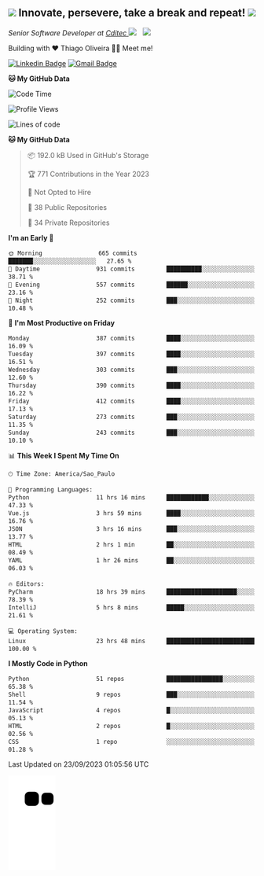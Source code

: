 <h2><img src="https://emojis.slackmojis.com/emojis/images/1531849430/4246/blob-sunglasses.gif?1531849430" width="30"/> Innovate, persevere, take a break and repeat! <img src="https://media.giphy.com/media/12oufCB0MyZ1Go/giphy.gif" width="50"></h2>
<img align='right' src="https://media.giphy.com/media/M9gbBd9nbDrOTu1Mqx/giphy.gif" width="230">
<p><em>Senior Software Developer at <a href="https://www.cditec.com.br/">Cditec
</a><img src="https://media.giphy.com/media/WUlplcMpOCEmTGBtBW/giphy.gif" width="30"> 
</em></p>



Building with ❤️ Thiago Oliveira 👋🏽 Meet me!

[![Linkedin Badge](https://img.shields.io/badge/-Thiago-blue?style=flat-square&logo=Linkedin&logoColor=white&link=https://www.linkedin.com/in/tgmarinho/)](https://www.linkedin.com/in/thiagoceconelo/) 
[![Gmail Badge](https://img.shields.io/badge/-thiceconelo@gmail.com-c14438?style=flat-square&logo=Gmail&logoColor=white&link=mailto:thiceconelo@gmail.com)](mailto:thiceconelo@gmail.com)

</em></p>

<!-- <span style="height ">
![Anurag's GitHub stats](https://github-readme-stats.vercel.app/api?username=arthurspk&show_icons=true&theme=tokyonight)
</span> -->

**🐱 My GitHub Data** 
<!--START_SECTION:waka-->
![Code Time](http://img.shields.io/badge/Code%20Time-615%20hrs%204%20mins-blue)

![Profile Views](http://img.shields.io/badge/Profile%20Views-19-blue)

![Lines of code](https://img.shields.io/badge/From%20Hello%20World%20I%27ve%20Written-3.7%20million%20lines%20of%20code-blue)

**🐱 My GitHub Data** 

> 📦 192.0 kB Used in GitHub's Storage 
 > 
> 🏆 771 Contributions in the Year 2023
 > 
> 🚫 Not Opted to Hire
 > 
> 📜 38 Public Repositories 
 > 
> 🔑 34 Private Repositories 
 > 
**I'm an Early 🐤** 

```text
🌞 Morning                665 commits         ███████░░░░░░░░░░░░░░░░░░   27.65 % 
🌆 Daytime                931 commits         ██████████░░░░░░░░░░░░░░░   38.71 % 
🌃 Evening                557 commits         ██████░░░░░░░░░░░░░░░░░░░   23.16 % 
🌙 Night                  252 commits         ███░░░░░░░░░░░░░░░░░░░░░░   10.48 % 
```
📅 **I'm Most Productive on Friday** 

```text
Monday                   387 commits         ████░░░░░░░░░░░░░░░░░░░░░   16.09 % 
Tuesday                  397 commits         ████░░░░░░░░░░░░░░░░░░░░░   16.51 % 
Wednesday                303 commits         ███░░░░░░░░░░░░░░░░░░░░░░   12.60 % 
Thursday                 390 commits         ████░░░░░░░░░░░░░░░░░░░░░   16.22 % 
Friday                   412 commits         ████░░░░░░░░░░░░░░░░░░░░░   17.13 % 
Saturday                 273 commits         ███░░░░░░░░░░░░░░░░░░░░░░   11.35 % 
Sunday                   243 commits         ███░░░░░░░░░░░░░░░░░░░░░░   10.10 % 
```


📊 **This Week I Spent My Time On** 

```text
🕑︎ Time Zone: America/Sao_Paulo

💬 Programming Languages: 
Python                   11 hrs 16 mins      ████████████░░░░░░░░░░░░░   47.33 % 
Vue.js                   3 hrs 59 mins       ████░░░░░░░░░░░░░░░░░░░░░   16.76 % 
JSON                     3 hrs 16 mins       ███░░░░░░░░░░░░░░░░░░░░░░   13.77 % 
HTML                     2 hrs 1 min         ██░░░░░░░░░░░░░░░░░░░░░░░   08.49 % 
YAML                     1 hr 26 mins        ██░░░░░░░░░░░░░░░░░░░░░░░   06.03 % 

🔥 Editors: 
PyCharm                  18 hrs 39 mins      ████████████████████░░░░░   78.39 % 
IntelliJ                 5 hrs 8 mins        █████░░░░░░░░░░░░░░░░░░░░   21.61 % 

💻 Operating System: 
Linux                    23 hrs 48 mins      █████████████████████████   100.00 % 
```

**I Mostly Code in Python** 

```text
Python                   51 repos            ████████████████░░░░░░░░░   65.38 % 
Shell                    9 repos             ███░░░░░░░░░░░░░░░░░░░░░░   11.54 % 
JavaScript               4 repos             █░░░░░░░░░░░░░░░░░░░░░░░░   05.13 % 
HTML                     2 repos             █░░░░░░░░░░░░░░░░░░░░░░░░   02.56 % 
CSS                      1 repo              ░░░░░░░░░░░░░░░░░░░░░░░░░   01.28 % 
```




 Last Updated on 23/09/2023 01:05:56 UTC
<!--END_SECTION:waka-->

![Snake animation](https://github.com/rafaballerini/rafaballerini/blob/output/github-contribution-grid-snake.svg)


<!---
ceconelo/ceconelo is a ✨ special ✨ repository because its `README.md` (this file) appears on your GitHub profile.
You can click the Preview link to take a look at your changes.
--->
